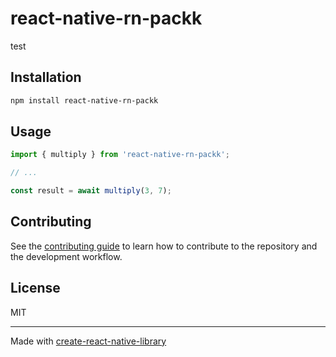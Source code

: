 # react-native-rn-packk

test

## Installation

```sh
npm install react-native-rn-packk
```

## Usage

```js
import { multiply } from 'react-native-rn-packk';

// ...

const result = await multiply(3, 7);
```

## Contributing

See the [contributing guide](CONTRIBUTING.md) to learn how to contribute to the repository and the development workflow.

## License

MIT

---

Made with [create-react-native-library](https://github.com/callstack/react-native-builder-bob)
